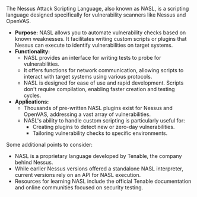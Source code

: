 The Nessus Attack Scripting Language, also known as NASL, is a scripting language designed specifically for vulnerability scanners like Nessus and OpenVAS.

* **Purpose:** NASL allows you to automate vulnerability checks based on known weaknesses. It facilitates writing custom scripts or plugins that Nessus can execute to identify vulnerabilities on target systems. 
* **Functionality:**  
    * NASL provides an interface for writing tests to probe for vulnerabilities.
    * It offers functions for network communication, allowing scripts to interact with target systems using various protocols.
    * NASL is designed for ease of use and rapid development. Scripts don't require compilation, enabling faster creation and testing cycles.
* **Applications:**
    * Thousands of pre-written NASL plugins exist for Nessus and OpenVAS, addressing a vast array of vulnerabilities.
    * NASL's ability to handle custom scripting is particularly useful for:
        * Creating plugins to detect new or zero-day vulnerabilities.
        * Tailoring vulnerability checks to specific environments.

Some additional points to consider:

* NASL is a proprietary language developed by Tenable, the company behind Nessus. 
* While earlier Nessus versions offered a standalone NASL interpreter, current versions rely on an API for NASL execution.
* Resources for learning NASL include the official Tenable documentation and online communities focused on security testing.
